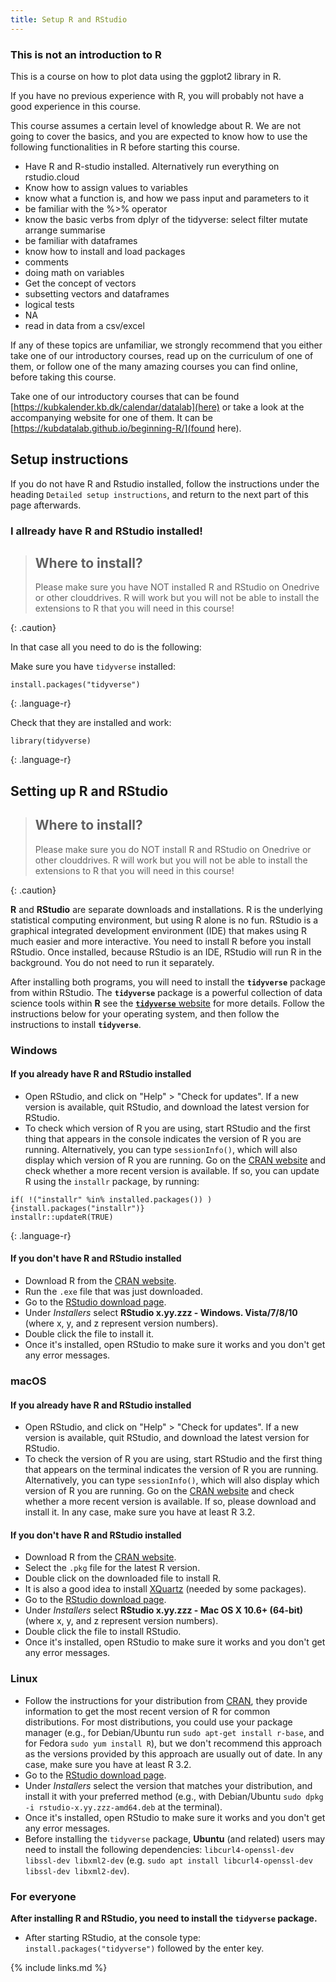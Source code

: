 ```yaml
---
title: Setup R and RStudio
---
```

### This is not an introduction to R

This is a course on how to plot data using the ggplot2 library in R.

If you have no previous experience with R, you will probably not have a 
good experience in this course.

This course assumes a certain level of knowledge about R. We are not going to cover the basics, and you are expected to know how to use the following functionalities in R before starting this course.

* Have R and R-studio installed. Alternatively run everything on rstudio.cloud
* Know how to assign values to variables
* know what a function is, and how we pass input and parameters to it
* be familiar with the %>% operator
* know the basic verbs from dplyr of the tidyverse: select filter mutate arrange summarise
* be familiar with dataframes
* know how to install and load packages
* comments 
* doing math on variables 
* Get the concept of vectors 
* subsetting vectors and dataframes 
* logical tests 
* NA 
* read in data from a csv/excel


If any of these topics are unfamiliar, we strongly recommend that you either take one of our introductory courses, read up on the curriculum of one of them, or follow one of the many amazing courses you can find online, before taking this course.

Take one of our introductory courses that can be found
[https://kubkalender.kb.dk/calendar/datalab](here) or take a look at the 
accompanying website for one of them. It can 
be [https://kubdatalab.github.io/beginning-R/](found here).

## Setup instructions

If you do not have R and Rstudio installed, follow the instructions under the
heading `Detailed setup instructions`, and return to the next part of this page
afterwards.

### I allready have R and RStudio installed!

> ## Where to install?
>
> Please make sure you have NOT installed R and RStudio on Onedrive or other clouddrives.
> R will work but you will not be able to install the extensions to R
> that you will need in this course!
>
{: .caution}

In that case all you need to do is the following:

Make sure you have `tidyverse` installed:

~~~
install.packages("tidyverse")
~~~
{: .language-r}

Check that they are installed and work:

~~~
library(tidyverse)
~~~
{: .language-r}







## Setting up R and RStudio 

> ## Where to install?
>
> Please make sure you do NOT install R and RStudio on Onedrive or other clouddrives.
> R will work but you will not be able to install the extensions to R
> that you will need in this course!
>
{: .caution}

**R** and **RStudio** are separate downloads and installations. R is the
underlying statistical computing environment, but using R alone is no
fun. RStudio is a graphical integrated development environment (IDE) that makes
using R much easier and more interactive. You need to install R before you
install RStudio. Once installed, because RStudio is an IDE, RStudio will run R in 
the background.  You do not need to run it separately. 

After installing both programs, 
you will need to install the **`tidyverse`** package from within RStudio. The 
**`tidyverse`** package is a powerful collection of data science tools within **R** 
see the [**`tidyverse`** website](https://tidyverse.tidyverse.org) for more details. 
Follow the instructions below for your operating system, and then follow the 
instructions to install **`tidyverse`**.

### Windows

#### If you already have R and RStudio installed

* Open RStudio, and click on "Help" > "Check for updates". If a new version is
	available, quit RStudio, and download the latest version for RStudio.
* To check which version of R you are using, start RStudio and the first thing
  that appears in the console indicates the version of R you are
  running. Alternatively, you can type `sessionInfo()`, which will also display
  which version of R you are running. Go on
  the [CRAN website](https://cran.r-project.org/bin/windows/base/) and check
  whether a more recent version is available. If so, you can update R using
  the `installr` package, by running:
  
~~~
if( !("installr" %in% installed.packages()) ){install.packages("installr")}
installr::updateR(TRUE)
~~~
{: .language-r}

#### If you don't have R and RStudio installed

* Download R from
  the [CRAN website](http://cran.r-project.org/bin/windows/base/release.htm).
* Run the `.exe` file that was just downloaded.
* Go to the [RStudio download page](https://www.rstudio.com/products/rstudio/download/#download).
* Under *Installers* select **RStudio x.yy.zzz - Windows.
  Vista/7/8/10** (where x, y, and z represent version numbers).
* Double click the file to install it.
* Once it's installed, open RStudio to make sure it works and you don't get any
  error messages.


### macOS

#### If you already have R and RStudio installed

* Open RStudio, and click on "Help" > "Check for updates". If a new version is
	available, quit RStudio, and download the latest version for RStudio.
* To check the version of R you are using, start RStudio and the first thing
  that appears on the terminal indicates the version of R you are running. Alternatively, you can type `sessionInfo()`, which will also display which version of R you are running. Go on
  the [CRAN website](https://cran.r-project.org/bin/macosx/) and check
  whether a more recent version is available. If so, please download and install
  it. In any case, make sure you have at least R 3.2.

#### If you don't have R and RStudio installed

* Download R from
  the [CRAN website](http://cran.r-project.org/bin/macosx/).
* Select the `.pkg` file for the latest R version.
* Double click on the downloaded file to install R.
* It is also a good idea to install [XQuartz](https://www.xquartz.org/) (needed
  by some packages).
* Go to the [RStudio download page](https://www.rstudio.com/products/rstudio/download/#download).
* Under *Installers* select **RStudio x.yy.zzz - Mac OS X 10.6+ (64-bit)**
  (where x, y, and z represent version numbers).
* Double click the file to install RStudio.
* Once it's installed, open RStudio to make sure it works and you don't get any
  error messages.


### Linux

* Follow the instructions for your distribution
  from [CRAN](https://cloud.r-project.org/bin/linux), they provide information
  to get the most recent version of R for common distributions. For most
  distributions, you could use your package manager (e.g., for Debian/Ubuntu run
  `sudo apt-get install r-base`, and for Fedora `sudo yum install R`), but we
  don't recommend this approach as the versions provided by this approach are
  usually out of date. In any case, make sure you have at least R 3.2.
* Go to the
  [RStudio download page](https://www.rstudio.com/products/rstudio/download/#download).
* Under *Installers* select the version that matches your distribution, and
  install it with your preferred method (e.g., with Debian/Ubuntu `sudo dpkg -i
  rstudio-x.yy.zzz-amd64.deb` at the terminal).
* Once it's installed, open RStudio to make sure it works and you don't get any
  error messages.
* Before installing the `tidyverse` package, **Ubuntu** (and related) users may
  need to install the following dependencies: `libcurl4-openssl-dev libssl-dev libxml2-dev`
  (e.g. `sudo apt install libcurl4-openssl-dev libssl-dev libxml2-dev`).

### For everyone

**After installing R and RStudio, you need to install the `tidyverse` package.**

* After starting RStudio, at the console type:
  `install.packages("tidyverse")` followed by the enter key.








{% include links.md %}

